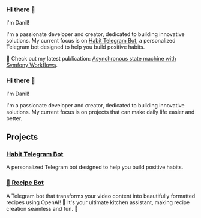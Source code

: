 ### Hi there 🤘
I'm Danil!

I'm a passionate developer and creator, dedicated to building innovative solutions. My current focus is on [Habit Telegram Bot](https://github.com/bifidokk/habit-bot), a personalized Telegram bot designed to help you build positive habits.

🚀 Check out my latest publication: [Asynchronous state machine with Symfony Workflows](https://medium.com/@bifidokk/asynchronous-state-machine-with-symfony-workflows-a5b751bf31f2).

### Hi there 🤘
I'm Danil!

I'm a passionate developer and creator, dedicated to building innovative solutions. My current focus is on projects that can make daily life easier and better.

## Projects

### [Habit Telegram Bot](https://github.com/bifidokk/habit-bot)
A personalized Telegram bot designed to help you build positive habits.

### [🍳 Recipe Bot](https://github.com/bifidokk/recipe-bot)
A Telegram bot that transforms your video content into beautifully formatted recipes using OpenAI! 🚀 It's your ultimate kitchen assistant, making recipe creation seamless and fun. 🎉
